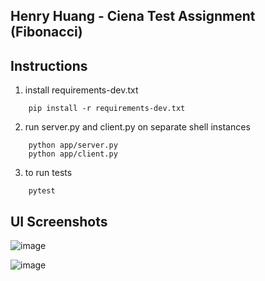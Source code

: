 ## Henry Huang - Ciena Test Assignment (Fibonacci)

## Instructions

1. install requirements-dev.txt
```
    pip install -r requirements-dev.txt
```
2. run server.py and client.py on separate shell instances
```
    python app/server.py
    python app/client.py
```
3. to run tests
```
    pytest
```

## UI Screenshots

![image](https://user-images.githubusercontent.com/28918214/185950379-7c0f68df-1f16-4a07-8fd7-79aae2c58a0d.png)

![image](https://user-images.githubusercontent.com/28918214/185950599-8245ff4c-b6e2-4d12-b80d-6e9418c8b445.png)
